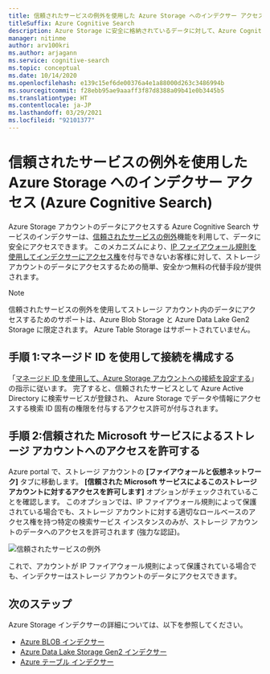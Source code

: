 ```yaml
---
title: 信頼されたサービスの例外を使用した Azure Storage へのインデクサー アクセス
titleSuffix: Azure Cognitive Search
description: Azure Storage に安全に格納されているデータに対して、Azure Cognitive Search のインデクサーによるデータ アクセスを有効にします。
manager: nitinme
author: arv100kri
ms.author: arjagann
ms.service: cognitive-search
ms.topic: conceptual
ms.date: 10/14/2020
ms.openlocfilehash: e139c15ef6de00376a4e1a88000d263c3486994b
ms.sourcegitcommit: f28ebb95ae9aaaff3f87d8388a09b41e0b3445b5
ms.translationtype: HT
ms.contentlocale: ja-JP
ms.lasthandoff: 03/29/2021
ms.locfileid: "92101377"
---
```

# <a name="indexer-access-to-azure-storage-using-the-trusted-service-exception-azure-cognitive-search"></a>信頼されたサービスの例外を使用した Azure Storage へのインデクサー アクセス (Azure Cognitive Search)

Azure Storage アカウントのデータにアクセスする Azure Cognitive Search サービスのインデクサーは、[信頼されたサービスの例外](../storage/common/storage-network-security.md#exceptions)機能を利用して、データに安全にアクセスできます。 このメカニズムにより、[IP ファイアウォール規則を使用してインデクサーにアクセス権](search-indexer-howto-access-ip-restricted.md)を付与できないお客様に対して、ストレージ アカウントのデータにアクセスするための簡単、安全かつ無料の代替手段が提供されます。

> [!NOTE]
> 信頼されたサービスの例外を使用してストレージ アカウント内のデータにアクセスするためのサポートは、Azure Blob Storage と Azure Data Lake Gen2 Storage に限定されます。 Azure Table Storage はサポートされていません。

## <a name="step-1-configure-a-connection-using-a-managed-identity"></a>手順 1:マネージド ID を使用して接続を構成する

「[マネージド ID を使用して、Azure Storage アカウントへの接続を設定する](search-howto-managed-identities-storage.md)」の指示に従います。 完了すると、信頼されたサービスとして Azure Active Directory に検索サービスが登録され、 Azure Storage でデータや情報にアクセスする検索 ID 固有の権限を付与するアクセス許可が付与されます。

## <a name="step-2-allow-trusted-microsoft-services-to-access-the-storage-account"></a>手順 2:信頼された Microsoft サービスによるストレージ アカウントへのアクセスを許可する

Azure portal で、ストレージ アカウントの **[ファイアウォールと仮想ネットワーク]** タブに移動します。 **[信頼された Microsoft サービスによるこのストレージ アカウントに対するアクセスを許可します]** オプションがチェックされていることを確認します。 このオプションでは、IP ファイアウォール規則によって保護されている場合でも、ストレージ アカウントに対する適切なロールベースのアクセス権を持つ特定の検索サービス インスタンスのみが、ストレージ アカウントのデータへのアクセスを許可されます (強力な認証)。

![信頼されたサービスの例外](media\search-indexer-howto-secure-access\exception.png "信頼されたサービスの例外")

これで、アカウントが IP ファイアウォール規則によって保護されている場合でも、インデクサーはストレージ アカウントのデータにアクセスできます。

## <a name="next-steps"></a>次のステップ

Azure Storage インデクサーの詳細については、以下を参照してください。

- [Azure BLOB インデクサー](search-howto-indexing-azure-blob-storage.md)
- [Azure Data Lake Storage Gen2 インデクサー](search-howto-index-azure-data-lake-storage.md)
- [Azure テーブル インデクサー](search-howto-indexing-azure-tables.md)